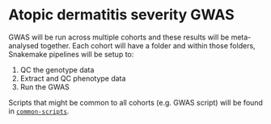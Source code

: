 # Atopic dermatitis severity GWAS

GWAS will be run across multiple cohorts and these results will be meta-analysed together. Each cohort will have a folder and within those folders, Snakemake pipelines will be setup to:

1. QC the genotype data
2. Extract and QC phenotype data
3. Run the GWAS 

Scripts that might be common to all cohorts (e.g. GWAS script) will be found in [`common-scripts`]().

